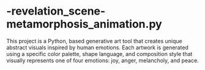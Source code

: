 # -revelation_scene-metamorphosis_animation.py
This project is a Python, based generative art tool that creates unique abstract visuals inspired by human emotions. Each artwork is generated using a specific color palette, shape language, and composition style that visually represents one of four emotions: joy, anger, melancholy, and peace.
